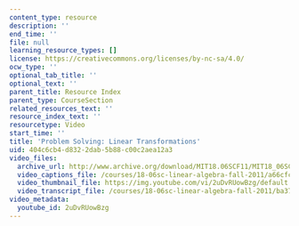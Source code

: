 ```yaml
---
content_type: resource
description: ''
end_time: ''
file: null
learning_resource_types: []
license: https://creativecommons.org/licenses/by-nc-sa/4.0/
ocw_type: ''
optional_tab_title: ''
optional_text: ''
parent_title: Resource Index
parent_type: CourseSection
related_resources_text: ''
resource_index_text: ''
resourcetype: Video
start_time: ''
title: 'Problem Solving: Linear Transformations'
uid: 404c6cb4-d832-2dab-5b88-c00c2aea12a3
video_files:
  archive_url: http://www.archive.org/download/MIT18.06SCF11/MIT18_06SC_110714_N2_300k.mp4
  video_captions_file: /courses/18-06sc-linear-algebra-fall-2011/a66cfc55e6e85ebfbfcf1992ec3f3e20_2uDvRUowBzg.vtt
  video_thumbnail_file: https://img.youtube.com/vi/2uDvRUowBzg/default.jpg
  video_transcript_file: /courses/18-06sc-linear-algebra-fall-2011/ba37cda59a77cb70a283aabd357f0c6e_2uDvRUowBzg.pdf
video_metadata:
  youtube_id: 2uDvRUowBzg
---
```

